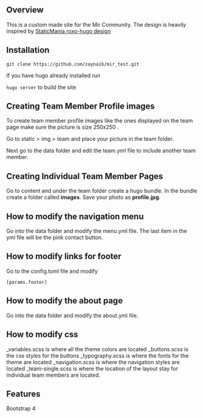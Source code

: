 ## Overview

This is a custom made site for the Mir Community. The design is heavily inspired by  [StaticMania roxo-hugo design](https://github.com/StaticMania/roxo-hugo)

## Installation

`git clone https://github.com/zaynaib/mir_test.git`

If you have hugo already installed run

`hugo server` to build the site

## Creating Team Member Profile images

To create team member profile images like the ones displayed on the team page make sure the picture is size 250x250 .

Go to static > img > team  and place your picture in the team folder.

Next go to the data folder and edit the team.yml file to include another team member.

## Creating Individual Team Member Pages

Go to content and under the team folder create a hugo bundle. In the bundle create a folder called **images**. Save your photo as **profile.jpg**.

## How to modify the navigation menu

Go into the data folder and modify the menu.yml file. The last item in the yml file will be the pink contact button.

## How to modify links for footer

Go to the config.toml file and modify 

```
[params.footer]

```


## How to modify the about page

Go into the data folder and modify the about.yml file.

## How to modify css

_variables.scss is where all the theme colors are located
_buttons.scss is the css styles for the buttons
_typography.scss  is where the fonts for the theme are located
_navigation.scss is where the navigation styles are located
_team-single.scss is where the location of the layout stay for individual team members are located.

## Features

Bootstrap 4